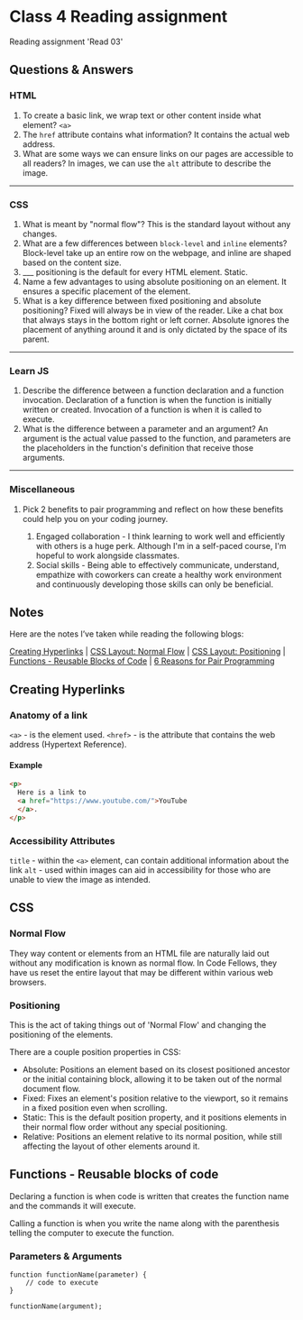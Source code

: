 # Class 4 Reading assignment

Reading assignment 'Read 03'

## Questions & Answers

### HTML

1. To create a basic link, we wrap text or other content inside what element? `<a>`
2. The `href` attribute contains what information? It contains the actual web address.
3. What are some ways we can ensure links on our pages are accessible to all readers? In images, we can use the `alt` attribute to describe the image.

-----------------------------------------------------------

### CSS

1. What is meant by "normal flow"? This is the standard layout without any changes.
2. What are a few differences between `block-level` and `inline` elements? Block-level take up an entire row on the webpage, and inline are shaped based on the content size.
3. ___ positioning is the default for every HTML element. Static.
4. Name a few advantages to using absolute positioning on an element. It ensures a specific placement of the element.
5. What is a key difference between fixed positioning and absolute positioning? Fixed will always be in view of the reader. Like a chat box that always stays in the bottom right or left corner. Absolute ignores the placement of anything around it and is only dictated by the space of its parent.

-----------------------------------------------------------

### Learn JS

1. Describe the difference between a function declaration and a function invocation. Declaration of a function is when the function is initially written or created. Invocation of a function is when it is called to execute.
2. What is the difference between a parameter and an argument? An argument is the actual value passed to the function, and parameters are the placeholders in the function's definition that receive those arguments.

-----------------------------------------------------------

### Miscellaneous

1. Pick 2 benefits to pair programming and reflect on how these benefits could help you on your coding journey. 

    1. Engaged collaboration - I think learning to work well and efficiently with others is a huge perk. Although I'm in a self-paced course, I'm hopeful to work alongside classmates.
    2. Social skills - Being able to effectively communicate, understand, empathize with coworkers can create a healthy work environment and continuously developing those skills can only be beneficial.

## Notes

Here are the notes I’ve taken while reading the following blogs:

[Creating Hyperlinks](https://developer.mozilla.org/en-US/docs/Learn/HTML/Introduction_to_HTML/Creating_hyperlinks) \| [CSS Layout: Normal Flow](https://developer.mozilla.org/en-US/docs/Learn/CSS/CSS_layout/Normal_Flow) \| [CSS Layout: Positioning](https://developer.mozilla.org/en-US/docs/Learn/CSS/CSS_layout/Positioning) \| [Functions - Reusable Blocks of Code](https://developer.mozilla.org/en-US/docs/Learn/JavaScript/Building_blocks/Functions) \| [6 Reasons for Pair Programming](https://www.codefellows.org/blog/6-reasons-for-pair-programming/)

## Creating Hyperlinks

### Anatomy of a link

`<a>` - is the element used.
`<href>` - is the attribute that contains the web address (Hypertext Reference).

#### Example

``` html
<p>
  Here is a link to 
  <a href="https://www.youtube.com/">YouTube
  </a>.
</p>
```

### Accessibility Attributes

`title` - within the `<a>` element, can contain additional information about the link
`alt` - used within images can aid in accessibility for those who are unable to view the image as intended.

## CSS

### Normal Flow

They way content or elements from an HTML file are naturally laid out without any modification is known as normal flow. In Code Fellows, they have us reset the entire layout that may be different within various web browsers.

### Positioning

This is the act of taking things out of 'Normal Flow' and changing the positioning of the elements.

There are a couple position properties in CSS:

* Absolute: Positions an element based on its closest positioned ancestor or the initial containing block, allowing it to be taken out of the normal document flow.
* Fixed: Fixes an element's position relative to the viewport, so it remains in a fixed position even when scrolling.
* Static: This is the default position property, and it positions elements in their normal flow order without any special positioning.
* Relative: Positions an element relative to its normal position, while still affecting the layout of other elements around it.

## Functions - Reusable blocks of code

Declaring a function is when code is written that creates the function name and the commands it will execute.

Calling a function is when you write the name along with the parenthesis telling the computer to execute the function.

### Parameters & Arguments

``` JS
function functionName(parameter) {
    // code to execute
}

functionName(argument);
```
